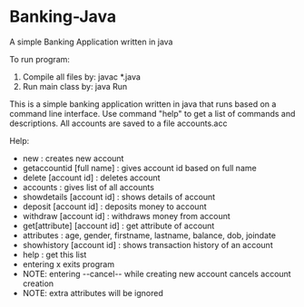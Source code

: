 # Banking-Java
A simple Banking Application written in java

To run program:
1. Compile all files by: javac *.java
2. Run main class by: java Run

This is a simple banking application written in java that runs based on a command line interface.
Use command "help" to get a list of commands and descriptions.
All accounts are saved to a file accounts.acc

Help:
* new : creates new account
* getaccountid [full name] : gives account id based on full name
* delete [account id] : deletes account
* accounts : gives list of all accounts
* showdetails [account id] : shows details of account
* deposit [account id] : deposits money to account
* withdraw [account id] : withdraws money from account
* get[attribute] [account id] : get attribute of account
* attributes : age, gender, firstname, lastname, balance, dob, joindate
* showhistory [account id] : shows transaction history of an account
* help : get this list
* entering x exits program
* NOTE: entering --cancel-- while creating new account cancels account creation
* NOTE: extra attributes will be ignored
